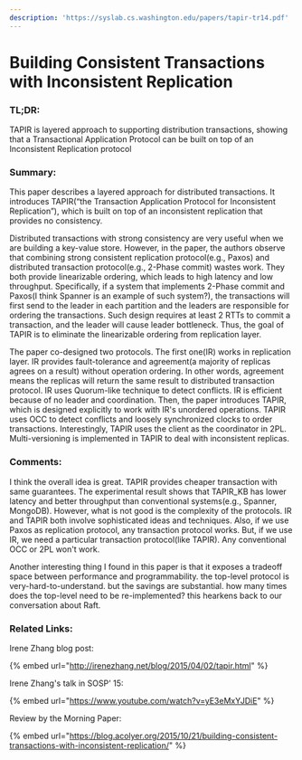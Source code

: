 ```yaml
---
description: 'https://syslab.cs.washington.edu/papers/tapir-tr14.pdf'
---
```


# Building Consistent Transactions with Inconsistent Replication

### TL;DR:

TAPIR is layered approach to supporting distribution transactions, showing that a Transactional Application Protocol can be built on top of an Inconsistent Replication protocol 

### Summary:

This paper describes a layered approach for distributed transactions. It introduces TAPIR\(“the Transaction Application Protocol for Inconsistent Replication”\), which is built on top of an inconsistent replication that provides no consistency.

Distributed transactions with strong consistency are very useful when we are building a key-value store. However, in the paper, the authors observe that combining strong consistent replication protocol\(e.g., Paxos\) and distributed transaction protocol\(e.g., 2-Phase commit\) wastes work. They both provide linearizable ordering, which leads to high latency and low throughput. Specifically, if a system that implements 2-Phase commit and Paxos\(I think Spanner is an example of such system?\), the transactions will first send to the leader in each partition and the leaders are responsible for ordering the transactions. Such design requires at least 2 RTTs to commit a transaction, and the leader will cause leader bottleneck. Thus, the goal of TAPIR is to eliminate the linearizable ordering from replication layer.

The paper co-designed two protocols. The first one\(IR\) works in replication layer. IR provides fault-tolerance and agreement\(a majority of replicas agrees on a result\) without operation ordering. In other words, agreement means the replicas will return the same result to distributed transaction protocol. IR uses Quorum-like technique to detect conflicts. IR is efficient because of no leader and coordination. Then, the paper introduces TAPIR, which is designed explicitly to work with IR's unordered operations. TAPIR uses OCC to detect conflicts and loosely synchronized clocks to order transactions. Interestingly, TAPIR uses the client as the coordinator in 2PL. Multi-versioning is implemented in TAPIR to deal with inconsistent replicas.

### Comments: 

I think the overall idea is great. TAPIR provides cheaper transaction with same guarantees. The experimental result shows that TAPIR\_KB has lower latency and better throughput than conventional systems\(e.g., Spanner, MongoDB\). However, what is not good is the complexity of the protocols. IR and TAPIR both involve sophisticated ideas and techniques. Also, if we use Paxos as replication protocol, any transaction protocol works. But, if we use IR, we need a particular transaction protocol\(like TAPIR\). Any conventional OCC or 2PL won't work.

Another interesting thing I found in this paper is that it exposes a tradeoff space between performance and programmability. the top-level protocol is very-hard-to-understand. but the savings are substantial. how many times does the top-level need to be re-implemented? this hearkens back to our conversation about Raft.

### Related Links:

Irene Zhang blog post:

{% embed url="http://irenezhang.net/blog/2015/04/02/tapir.html" %}

Irene Zhang's talk in SOSP' 15:

{% embed url="https://www.youtube.com/watch?v=yE3eMxYJDiE" %}

Review by the Morning Paper:

{% embed url="https://blog.acolyer.org/2015/10/21/building-consistent-transactions-with-inconsistent-replication/" %}



